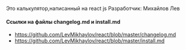 Это калькулятор,написанный на react js
Разработчик: Михайлов Лев
#### Ссылки на файлы changelog.md и install.md
 * https://github.com/LevMikhaylov/react/blob/master/changelog.md 
 * https://github.com/LevMikhaylov/react/blob/master/install.md
